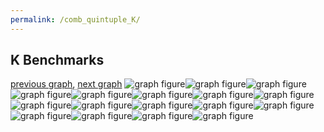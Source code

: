 ```yaml
---
permalink: /comb_quintuple_K/
---
```



## K Benchmarks

[previous graph](../comb_quintuple_JSOND/), [next graph](../comb_quintuple_O/)
![graph figure](./images/quintuple/K/K-A_box.png)![graph figure](./images/quintuple/K/K-AVL_box.png)![graph figure](./images/quintuple/K/K-CYPHERD_box.png)![graph figure](./images/quintuple/K/K-EGG_box.png)![graph figure](./images/quintuple/K/K-F_box.png)![graph figure](./images/quintuple/K/K-FACE_box.png)![graph figure](./images/quintuple/K/K-FLOYD_box.png)![graph figure](./images/quintuple/K/K-H_box.png)![graph figure](./images/quintuple/K/K-JSOND_box.png)![graph figure](./images/quintuple/K/K-K_box.png)![graph figure](./images/quintuple/K/K-O_box.png)![graph figure](./images/quintuple/K/K-PDFD_box.png)![graph figure](./images/quintuple/K/K-RB_box.png)![graph figure](./images/quintuple/K/K-ROD_box.png)![graph figure](./images/quintuple/K/K-SMATRIX_box.png)![graph figure](./images/quintuple/K/K-SORTD_box.png)![graph figure](./images/quintuple/K/K-ZB_box.png)